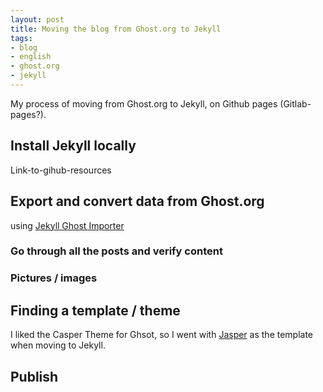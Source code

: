 ```yaml
---
layout: post
title: Moving the blog from Ghost.org to Jekyll
tags:
- blog
- english
- ghost.org
- jekyll
---
```


My process of moving from Ghost.org to Jekyll, on Github pages (Gitlab-pages?).

## Install Jekyll locally

Link-to-gihub-resources

## Export and convert data from Ghost.org

using [Jekyll Ghost Importer](https://github.com/eloyesp/jekyll_ghost_importer)

### Go through all the posts and verify content

### Pictures / images

## Finding a template / theme

I liked the Casper Theme for Ghsot, so I went with [Jasper](https://github.com/jekyller/jasper) as the template when moving to Jekyll.

## Publish
